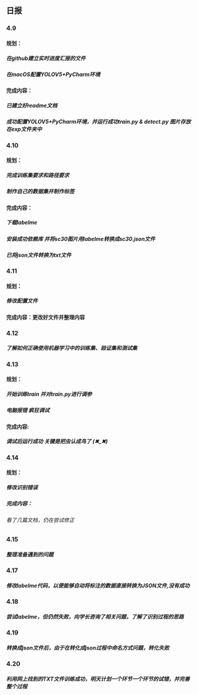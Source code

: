 ## 日报

### 4.9
#### 规划：
##### 在github建立实时进度汇报的文件
##### 在macOS配置YOLOV5+PyCharm环境
#### 完成内容：
##### 已建立好readme文档
##### 成功配置YOLOV5+PyCharm环境，并运行成功train.py & detect.py 图片存放在exp文件夹中
### 4.10
#### 规划：
##### 完成训练集要求和路径要求
##### 制作自己的数据集并制作标签
#### 完成内容：
##### 下载labelme
##### 安装成功依赖库 并将sc30图片用labelme转换成sc30.json文件
##### 已将json文件转换为txt文件
### 4.11
#### 规划：
##### 修改配置文件
#### 完成内容：更改好文件并整理内容
### 4.12
##### 了解如何正确使用机器学习中的训练集、验证集和测试集
### 4.13
#### 规划：
##### 开始训练train 并对train.py进行调参
##### 电脑报错 疯狂调试
#### 完成内容:
##### 调试后运行成功 关键是把虫认成鸟了 (✖_✖)
### 4.14
#### 规划：
##### 修改识别错误
##### 完成内容：
###### 看了几篇文档，仍在尝试修正
### 4.15
##### 整理准备遇到的问题
### 4.17
##### 修改labelme代码，以便能够自动将标注的数据直接转换为JSON文件,没有成功
### 4.18
##### 尝试labelme，但仍然失败，向学长咨询了相关问题，了解了识别过程的思路
### 4.19
##### 转换成json文件后，由于在转化成json过程中命名方式问题，转化失败
### 4.20
##### 利用网上找到的TXT文件训练成功，明天计划一个环节一个环节的试错，并完善整个过程

